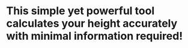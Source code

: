 # This simple yet powerful tool calculates your height accurately with minimal information required!
